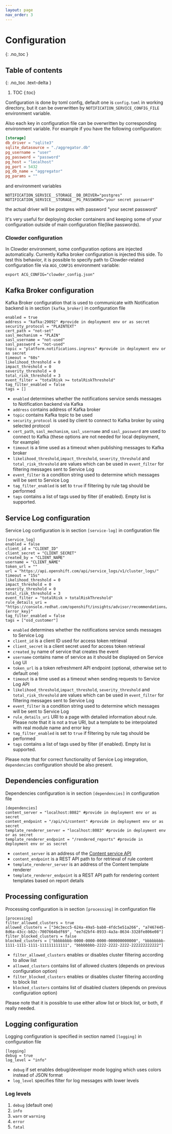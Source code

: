 ```yaml
---
layout: page
nav_order: 3
---
```

# Configuration
{: .no_toc }

## Table of contents
{: .no_toc .text-delta }

1. TOC
{:toc}

Configuration is done by toml config, default one is `config.toml` in working
directory, but it can be overwritten by `NOTIFICATION_SERVICE_CONFIG_FILE`
environment variable.

Also each key in configuration file can be overwritten by corresponding
environment variable. For example if you have the following configuration:

```toml
[storage]
db_driver = "sqlite3"
sqlite_datasource = "./aggregator.db"
pg_username = "user"
pg_password = "password"
pg_host = "localhost"
pg_port = 5432
pg_db_name = "aggregator"
pg_params = ""
```

and environment variables

```shell
NOTIFICATION_SERVICE__STORAGE__DB_DRIVER="postgres"
NOTIFICATION_SERVICE__STORAGE__PG_PASSWORD="your secret password"
```

the actual driver will be postgres with password "your secret password"

It's very useful for deploying docker containers and keeping some of your configuration
outside of main configuration file(like passwords).

### Clowder configuration

In Clowder environment, some configuration options are injected automatically.
Currently Kafka broker configuration is injected this side. To test this
behavior, it is possible to specify path to Clowder-related configuration file
via `AGG_CONFIG` environment variable:

```
export ACG_CONFIG="clowder_config.json"
```

## Kafka Broker configuration

Kafka Broker configuration that is used to communicate with Notification backend is in section `[kafka_broker]` in configuration file

```
enabled = true
address = "kafka:29092" #provide in deployment env or as secret
security_protocol = "PLAINTEXT"
cert_path = "not-set"
sasl_mechanism = "PLAIN"
sasl_username = "not-used"
sasl_password = "not-used"
topic = "platform.notifications.ingress" #provide in deployment env or as secret
timeout = "60s"
likelihood_threshold = 0
impact_threshold = 0
severity_threshold = 0
total_risk_threshold = 3
event_filter = "totalRisk >= totalRiskThreshold"
tag_filter_enabled = false
tags = []
```

- `enabled` determines whether the notifications service sends messages to Notification backend via Kafka
- `address` contains address of Kafka broker
- `topic` contains Kafka topic to be used
- `security_protocol` is used by client to connect to Kafka broker by using selected protocol
- `cert_path`, `sasl_mechanism`, `sasl_username` and `sasl_password` are used to connect to Kafka (these options are not needed for local deployment, for example)
- `timeout` is a time used as a timeout when publishing messages to Kafka broker
- `likelihood_threshold`,`impact_threshold`, `severity_threshold` and `total_risk_threshold` are values which can be used in `event_filter` for filtering messages sent to Service Log
- `event_filter` is a condition string used to determine which messages will be sent to Service Log
- `tag_filter_enabled` is set to `true` if filtering by rule tag should be performed
- `tags` contains a list of tags used by filter (if enabled). Empty list is supported.

## Service Log configuration

Service Log configuration is in section `[service-log]` in configuration file

```
[service_log]
enabled = false
client_id = "CLIENT_ID"
client_secret = "CLIENT_SECRET"
created_by = "CLIENT_NAME"
username = "CLIENT_NAME"
token_url = ""
url = "https://api.openshift.com/api/service_logs/v1/cluster_logs/"
timeout = "15s"
likelihood_threshold = 0
impact_threshold = 0
severity_threshold = 0
total_risk_threshold = 3
event_filter = "totalRisk > totalRiskThreshold"
rule_details_uri = "https://console.redhat.com/openshift/insights/advisor/recommendations/{module}|{error_key}"
tag_filter_enabled = false
tags = ["osd_customer"]
```

- `enabled` determines whether the notifications service sends messages to Service Log
- `client_id` is a client ID used for access token retrieval
- `client_secret` is a client secret used for access token retrieval
- `created_by` name of service that creates the event
- `username` contains name of service as it should be displayed on Service Log UI
- `token_url` is a token refreshment API endpoint (optional, otherwise set to default one)
- `timeout` is a time used as a timeout when sending requests to Service Log API
- `likelihood_threshold`,`impact_threshold`, `severity_threshold` and `total_risk_threshold` are values which can be used in `event_filter` for filtering messages sent to Service Log
- `event_filter` is a condition string used to determine which messages will be sent to Service Log
- `rule_details_uri` URI to a page with detailed information about rule. Please note that it is not a true URI, but a template to be interpolated with real module name and error key
- `tag_filter_enabled` is set to `true` if filtering by rule tag should be performed
- `tags` contains a list of tags used by filter (if enabled). Empty list is supported.

Please note that for correct functionality of Service Log integration, `dependencies` configuration should be also present.

## Dependencies configuration

Dependencies configuration is in section `[dependencies]` in configuration file

```
[dependencies]
content_server = "localhost:8082" #provide in deployment env or as secret
content_endpoint = "/api/v1/content" #provide in deployment env or as secret
template_renderer_server = "localhost:8083" #provide in deployment env or as secret
template_renderer_endpoint = "/rendered_reports" #provide in deployment env or as secret
```

- `content_server` is an address of the [Content service API](https://github.com/RedHatInsights/insights-content-service)
- `content_endpoint` is a REST API path to for retrieval of rule content
- `template_renderer_server` is an address of the Content template renderer
- `template_renderer_endpoint` is a REST API path for rendering content templates based on report details

## Processing configuration

Processing configuration is in section `[processing]` in configuration file

```
[processing]
filter_allowed_clusters = true
allowed_clusters = ["34c3ecc5-624a-49a5-bab8-4fdc5e51a266", "a7467445-8d6a-43cc-b82c-7007664bdf69", "ee7d2bf4-8933-4a3a-8634-3328fe806e08"]
filter_blocked_clusters = false
blocked_clusters = ["bbbbbbbb-0000-0000-0000-000000000000", "bbbbbbbb-1111-1111-1111-111111111111", "bbbbbbbb-2222-2222-2222-222222222222"]
```

- `filter_allowed_clusters` enables or disables cluster filtering according to allow list
- `allowed_clusters` contains list of allowed clusters (depends on previous configuration option)
- `filter_blocked_clusters` enables or disables cluster filtering according to block list
- `blocked_clusters` contains list of disabled clusters (depends on previous configuration option)

Please note that it is possible to use either allow list or block list, or both, if really needed.


## Logging configuration

Logging configuration is specified in section named `[logging]` in configuration file

```
[logging]
debug = true
log_level = "info"
```

- `debug` if set enables debug/developer mode logging which uses colors instead of JSON format
- `log_level` specifies filter for log messages with lower levels

### Log levels

1. `debug` (default one)
1. `info`
1. `warn` or `warning`
1. `error`
1. `fatal`
